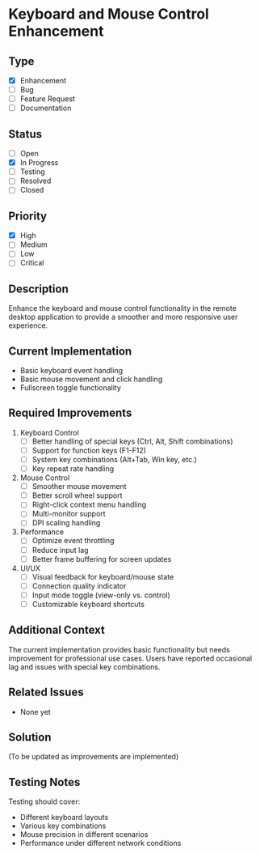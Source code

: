 # Keyboard and Mouse Control Enhancement

## Type
- [x] Enhancement
- [ ] Bug
- [ ] Feature Request
- [ ] Documentation

## Status
- [ ] Open
- [x] In Progress
- [ ] Testing
- [ ] Resolved
- [ ] Closed

## Priority
- [x] High
- [ ] Medium
- [ ] Low
- [ ] Critical

## Description
Enhance the keyboard and mouse control functionality in the remote desktop application to provide a smoother and more responsive user experience.

## Current Implementation
- Basic keyboard event handling
- Basic mouse movement and click handling
- Fullscreen toggle functionality

## Required Improvements
1. Keyboard Control
   - [ ] Better handling of special keys (Ctrl, Alt, Shift combinations)
   - [ ] Support for function keys (F1-F12)
   - [ ] System key combinations (Alt+Tab, Win key, etc.)
   - [ ] Key repeat rate handling

2. Mouse Control
   - [ ] Smoother mouse movement
   - [ ] Better scroll wheel support
   - [ ] Right-click context menu handling
   - [ ] Multi-monitor support
   - [ ] DPI scaling handling

3. Performance
   - [ ] Optimize event throttling
   - [ ] Reduce input lag
   - [ ] Better frame buffering for screen updates

4. UI/UX
   - [ ] Visual feedback for keyboard/mouse state
   - [ ] Connection quality indicator
   - [ ] Input mode toggle (view-only vs. control)
   - [ ] Customizable keyboard shortcuts

## Additional Context
The current implementation provides basic functionality but needs improvement for professional use cases. Users have reported occasional lag and issues with special key combinations.

## Related Issues
- None yet

## Solution
(To be updated as improvements are implemented)

## Testing Notes
Testing should cover:
- Different keyboard layouts
- Various key combinations
- Mouse precision in different scenarios
- Performance under different network conditions
